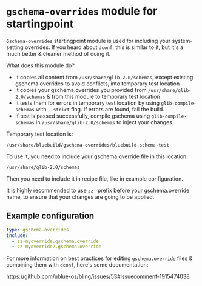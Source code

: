 # `gschema-overrides` module for startingpoint

`Gschema-overrides` startingpoint module is used for including your system-setting overrides.
If you heard about `dconf`, this is similar to it, but it's a much better & cleaner method of doing it.

What does this module do?

- It copies all content from `/usr/share/glib-2.0/schemas`, except existing gschema.overrides to avoid conflicts, into temporary test location
- It copies your gschema.overrides you provided from `/usr/share/glib-2.0/schemas` & from this module to temporary test location
- It tests them for errors in temporary test location by using `glib-compile-schemas` with `--strict` flag. If errors are found, fail the build.
- If test is passed successfully, compile gschema using `glib-compile-schemas` in `/usr/share/glib-2.0/schemas` to inject your changes.

Temporary test location is:

`/usr/share/bluebuild/gschema-overrides/bluebuild-schema-test`

To use it, you need to include your gschema.override file in this location:

`/usr/share/glib-2.0/schemas`

Then you need to include it in recipe file, like in example configuration.

It is highly recommended to use `zz-` prefix before your gschema.override name, to ensure that your changes are going to be applied.

## Example configuration

```yaml
type: gschema-overrides
include:
  - zz-myoverride.gschema.override
  - zz-myoverride2.gschema.override
```

For more information on best practices for editing `gschema.override` files & combining them with `dconf`, here's some documentation:

https://github.com/ublue-os/bling/issues/53#issuecomment-1915474038
